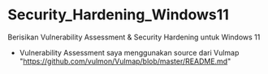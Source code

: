 # Security_Hardening_Windows11
Berisikan Vulnerability Assessment &amp; Security Hardening untuk Windows 11

- Vulnerability Assessment saya menggunakan source dari Vulmap "https://github.com/vulmon/Vulmap/blob/master/README.md"
